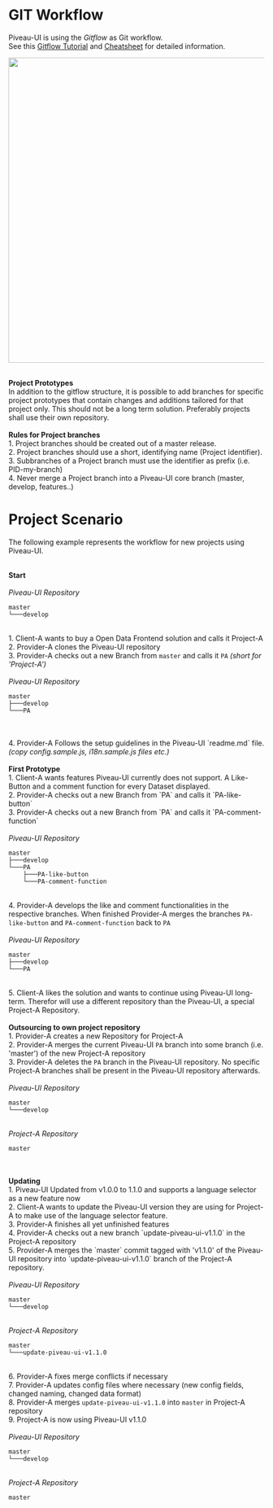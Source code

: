 GIT Workflow
====================
Piveau-UI is using the <i>Gitflow</i> as Git workflow.
<br> See this [Gitflow Tutorial](https://www.atlassian.com/git/tutorials/comparing-workflows/gitflow-workflow) and [Cheatsheet](https://danielkummer.github.io/git-flow-cheatsheet/) for detailed information. 

<img src="https://wac-cdn.atlassian.com/dam/jcr:61ccc620-5249-4338-be66-94d563f2843c/05%20(2).svg?cdnVersion=kc" width="600px"/> 

<br><b>Project Prototypes</b>
<br>In addition to the gitflow structure, it is possible to add branches for specific project prototypes that contain changes and additions tailored for that project only. This should not be a long term solution. Preferably projects shall use their own repository. 
<br>
<br><b>Rules for Project branches</b> 
<br>1. Project branches should be created out of a master release.
<br>2. Project branches should use a short, identifying name (Project identifier).
<br>3. Subbranches of a Project branch must use the identifier as prefix (i.e. PID-my-branch)
<br>4. Never merge a Project branch into a Piveau-UI core branch (master, develop, features..)
<br>

Project Scenario
====================
The following example represents the workflow for new projects using Piveau-UI.

<br><b>Start</b>
<br>
<br><i>Piveau-UI Repository</i>

    master
    └───develop
<br>1. Client-A wants to buy a Open Data Frontend solution and calls it Project-A
<br>2. Provider-A clones the Piveau-UI repository
<br>3. Provider-A checks out a new Branch from `master` and calls it `PA` <i>(short for 'Project-A')</i>
<br>
<br><i>Piveau-UI Repository</i>

    master
    ├───develop
    └───PA
<br>
<br>4. Provider-A Follows the setup guidelines in the Piveau-UI `readme.md` file. <i>(copy config.sample.js, i18n.sample.js files etc.)</i>
<br>
<br><b>First Prototype</b>
<br>1. Client-A wants features Piveau-UI currently does not support. A Like-Button and a comment function for every Dataset displayed.
<br>2. Provider-A checks out a new Branch from `PA` and calls it `PA-like-button`
<br>3. Provider-A checks out a new Branch from `PA` and calls it `PA-comment-function`
<br>
<br><i>Piveau-UI Repository</i>

    master
    ├───develop
    └───PA
        ├───PA-like-button
        └───PA-comment-function
<br>4. Provider-A develops the like and comment functionalities in the respective branches. When finished Provider-A merges the branches `PA-like-button` and `PA-comment-function` back to `PA`
<br>
<br><i>Piveau-UI Repository</i>

    master
    ├───develop
    └───PA

<br>5. Client-A likes the solution and wants to continue using Piveau-UI long-term. Therefor will use a different repository than the Piveau-UI, a special Project-A Repository.
<br>
<br><b>Outsourcing to own project repository</b>
<br>1. Provider-A creates a new Repository for Project-A
<br>2. Provider-A merges the current Piveau-UI `PA` branch into some branch (i.e. 'master') of the new Project-A repository
<br>3. Provider-A deletes the `PA` branch in the Piveau-UI repository. No specific Project-A branches shall be present in the Piveau-UI repository afterwards.
<br>
<br><i>Piveau-UI Repository</i>

    master
    └───develop
<br><i>Project-A Repository</i>

    master 
<br>
<br><b>Updating</b>
<br>1. Piveau-UI Updated from v1.0.0 to 1.1.0 and supports a language selector as a new feature now
<br>2. Client-A wants to update the Piveau-UI version they are using for Project-A to make use of the language selector feature.
<br>3. Provider-A finishes all yet unfinished features
<br>4. Provider-A checks out a new branch `update-piveau-ui-v1.1.0` in the Project-A repository 
<br>5. Provider-A merges the `master` commit tagged with 'v1.1.0' of the Piveau-UI repository into `update-piveau-ui-v1.1.0` branch of the Project-A repository.
<br>
<br><i>Piveau-UI Repository</i>

    master
    └───develop
<br><i>Project-A Repository</i>

    master
    └───update-piveau-ui-v1.1.0
<br>6. Provider-A fixes merge conflicts if necessary
<br>7. Provider-A updates config files where necessary (new config fields, changed naming, changed data format)
<br>8. Provider-A merges `update-piveau-ui-v1.1.0` into `master` in Project-A repository 
<br>9. Project-A is now using Piveau-UI v1.1.0
<br>
<br><i>Piveau-UI Repository</i>

    master
    └───develop
<br><i>Project-A Repository</i>
  
    master

